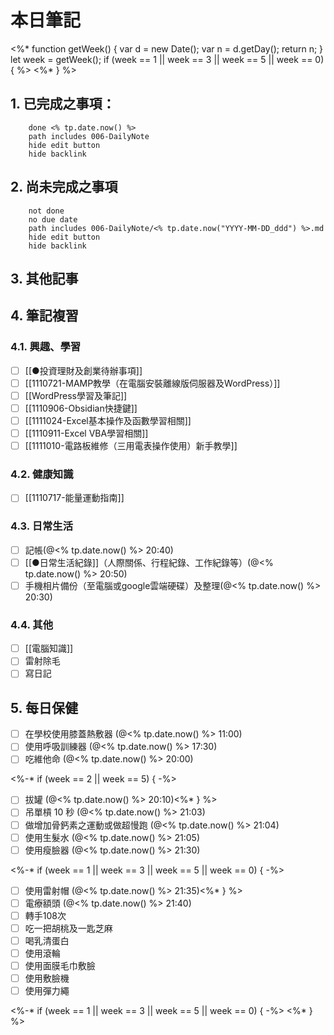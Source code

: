 
# 本日筆記
<%*
function getWeek() {
var d = new Date();
var n = d.getDay();
return n;
}
let week = getWeek();
if (week == 1 || week == 3 || week == 5 || week == 0) {
%>
<%* } %>
## 1. 已完成之事項：
```tasks
	done <% tp.date.now() %>
	path includes 006-DailyNote
	hide edit button 
	hide backlink
```

## 2. 尚未完成之事項
```tasks
	not done
	no due date
	path includes 006-DailyNote/<% tp.date.now("YYYY-MM-DD_ddd") %>.md
	hide edit button 
	hide backlink
```

## 3. 其他記事

## 4. 筆記複習
### 4.1. 興趣、學習
- [ ] [[●投資理財及創業待辦事項]]
- [ ] [[1110721-MAMP教學（在電腦安裝離線版伺服器及WordPress）]]
- [ ] [[WordPress學習及筆記]]
- [ ] [[1110906-Obsidian快捷鍵]]
- [ ] [[1111024-Excel基本操作及函數學習相關]]
- [ ] [[1110911-Excel VBA學習相關]]
- [ ] [[1111010-電路板維修（三用電表操作使用）新手教學]]

### 4.2. 健康知識
- [ ] [[1110717-能量運動指南]]

### 4.3. 日常生活
- [ ] 記帳(@<% tp.date.now() %> 20:40)
- [ ] [[●日常生活紀錄]]（人際關係、行程紀錄、工作紀錄等）(@<% tp.date.now() %> 20:50)
- [ ] 手機相片備份（至電腦或google雲端硬碟）及整理(@<% tp.date.now() %> 20:30)

### 4.4. 其他
- [ ] [[電腦知識]]
- [ ] 雷射除毛
- [ ] 寫日記

## 5. 每日保健
- [ ] 在學校使用膝蓋熱敷器 (@<% tp.date.now() %> 11:00)
- [ ] 使用呼吸訓練器 (@<% tp.date.now() %> 17:30)
- [ ] 吃維他命 (@<% tp.date.now() %> 20:00)

<%-*
if (week == 2 || week == 5) {
-%>
- [ ] 拔罐 (@<% tp.date.now() %> 20:10)<%* } %>
- [ ] 吊單槓 10 秒 (@<% tp.date.now() %> 21:03)
- [ ] 做增加骨鈣素之運動或做超慢跑 (@<% tp.date.now() %> 21:04)
- [ ] 使用生髮水 (@<% tp.date.now() %> 21:05)
- [ ] 使用瘦臉器 (@<% tp.date.now() %> 21:30)

<%-*
if (week == 1 || week == 3 || week == 5 || week == 0) {
-%>
- [ ] 使用雷射帽 (@<% tp.date.now() %> 21:35)<%* } %>
- [ ] 電療額頭 (@<% tp.date.now() %> 21:40)
- [ ] 轉手108次
- [ ] 吃一把胡桃及一匙芝麻
- [ ] 喝乳清蛋白
- [ ] 使用滾輪
- [ ] 使用面膜毛巾敷臉
- [ ] 使用敷臉機
- [ ] 使用彈力繩

<%-*
if (week == 1 || week == 3 || week == 5 || week == 0) {
-%>
<%* } %>